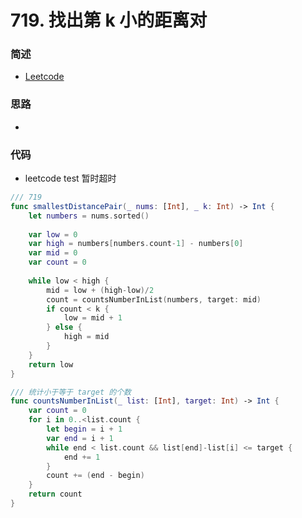 # 719. 找出第 k 小的距离对

### 简述

- [Leetcode](https://leetcode-cn.com/problems/find-k-th-smallest-pair-distance/)

### 思路

- 

### 代码

- leetcode test 暂时超时

```swift
/// 719
func smallestDistancePair(_ nums: [Int], _ k: Int) -> Int {
    let numbers = nums.sorted()
    
    var low = 0
    var high = numbers[numbers.count-1] - numbers[0]
    var mid = 0
    var count = 0
    
    while low < high {
        mid = low + (high-low)/2
        count = countsNumberInList(numbers, target: mid)
        if count < k {
            low = mid + 1
        } else {
            high = mid
        }
    }
    return low
}

/// 统计小于等于 target 的个数
func countsNumberInList(_ list: [Int], target: Int) -> Int {
    var count = 0
    for i in 0..<list.count {
        let begin = i + 1
        var end = i + 1
        while end < list.count && list[end]-list[i] <= target {
            end += 1
        }
        count += (end - begin)
    }
    return count
}
```